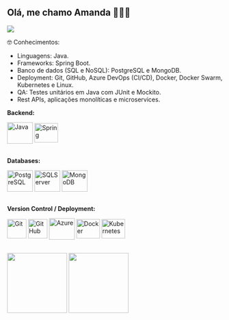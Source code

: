 ## Olá, me chamo Amanda :vulcan_salute::woman_health_worker:

<a href="https://www.linkedin.com/in/amanda-oliveira-campos/" target="_blank"><img src="https://img.shields.io/badge/-LinkedIn-%230077B5?style=for-the-badge&logo=linkedin&logoColor=white" target="_blank"></a>

🤓 Conhecimentos:
<ul>
  <li>Linguagens: Java.</li>
  <li>Frameworks: Spring Boot.</li>
  <li>Banco de dados (SQL e NoSQL): PostgreSQL e MongoDB.</li>
  <li>Deployment: Git, GitHub, Azure DevOps (CI/CD), Docker, Docker Swarm, Kubernetes e Linux.</li>
  <li>QA: Testes unitários em Java com JUnit e Mockito.</li>
  <li>Rest APIs, aplicações monolíticas e microservices.</li>
</ul>

<b>
  Backend:
</b>
<p>
  <img align="center" alt="Java" height="50" width="60" src="https://cdn.jsdelivr.net/gh/devicons/devicon/icons/java/java-original-wordmark.svg">
  <img align="center" alt="Spring" height="45" width="55" src="https://cdn.jsdelivr.net/gh/devicons/devicon/icons/spring/spring-original-wordmark.svg">
</p>
<br>

<b>
  Databases:
</b>
<p>
  <img align="center" alt="PostgreSQL" height="50" width="60" src="https://cdn.jsdelivr.net/gh/devicons/devicon/icons/postgresql/postgresql-plain-wordmark.svg">
  <img align="center" alt="SQLServer" height="50" width="60" src="https://cdn.jsdelivr.net/gh/devicons/devicon/icons/microsoftsqlserver/microsoftsqlserver-plain-wordmark.svg">
  <img align="center" alt="MongoDB" height="50" width="60" src="https://cdn.jsdelivr.net/gh/devicons/devicon/icons/mongodb/mongodb-plain-wordmark.svg">
</p>
<br>

<b>
  Version Control / Deployment:
</b>
<p>
  <img align="center" alt="Git" height="45" width="45" src="https://cdn.jsdelivr.net/gh/devicons/devicon/icons/git/git-plain-wordmark.svg">
  <img align="center" alt="GitHub" height="45" width="45" src="https://cdn.jsdelivr.net/gh/devicons/devicon/icons/github/github-original-wordmark.svg">
  <img align="center" alt="Azure" height="50" width="60" src="https://cdn.jsdelivr.net/gh/devicons/devicon/icons/azure/azure-original-wordmark.svg">
  <img align="center" alt="Docker" height="45" width="55" src="https://cdn.jsdelivr.net/gh/devicons/devicon/icons/docker/docker-original-wordmark.svg">
  <img align="center" alt="Kubernetes" height="45" width="55" src="https://cdn.jsdelivr.net/gh/devicons/devicon/icons/kubernetes/kubernetes-plain-wordmark.svg">
</p>
<br>

<div>
  <img height="140em" src="https://github-readme-stats.vercel.app/api?username=amandaoliveiracampos&show_icons=true&theme=radical&include_all_commits=true&count_private=true"/>
  <img height="140em" src="https://github-readme-stats.vercel.app/api/top-langs/?username=amandaoliveiracampos&layout=compact&langs_count=16&theme=radical"/>  
</div>
